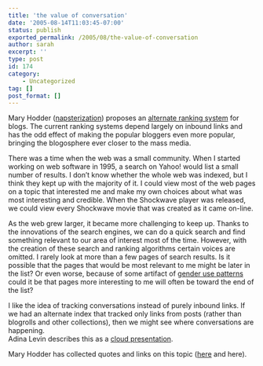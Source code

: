 ```yaml
---
title: 'the value of conversation'
date: '2005-08-14T11:03:45-07:00'
status: publish
exported_permalink: /2005/08/the-value-of-conversation
author: sarah
excerpt: ''
type: post
id: 174
category:
    - Uncategorized
tag: []
post_format: []
---
```

Mary Hodder ([napsterization](http://napsterization.org/)) proposes an [alternate ranking system](http://napsterization.org/stories/archives/000513.html) for blogs. The current ranking systems depend largely on inbound links and has the odd effect of making the popular bloggers even more popular, bringing the blogosphere ever closer to the mass media.

There was a time when the web was a small community. When I started working on web software in 1995, a search on Yahoo! would list a small number of results. I don’t know whether the whole web was indexed, but I think they kept up with the majority of it. I could view most of the web pages on a topic that interested me and make my own choices about what was most interesting and credible. When the Shockwave player was released, we could view every Shockwave movie that was created as it came on-line.

As the web grew larger, it became more challenging to keep up. Thanks to the innovations of the search engines, we can do a quick search and find something relevant to our area of interest most of the time. However, with the creation of these search and ranking algorithms certain voices are omitted. I rarely look at more than a few pages of search results. Is it possible that the pages that would be most relevant to me might be later in the list? Or even worse, because of some artifact of [gender use patterns](http://www.zephoria.org/thoughts/archives/2005/08/07/the_biases_of_links.html) could it be that pages more interesting to me will often be toward the end of the list?

I like the idea of tracking conversations instead of purely inbound links. If we had an alternate index that tracked only links from posts (rather than blogrolls and other collections), then we might see where conversations are happening.  
Adina Levin describes this as a [cloud presentation](http://alevin.com/weblog/archives/001676.html).

Mary Hodder has collected quotes and links on this topic ([here](http://napsterization.org/stories/archives/000518.html) and <a>here</a>).